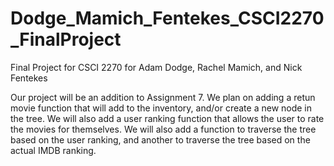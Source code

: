 # Dodge_Mamich_Fentekes_CSCI2270_FinalProject
Final Project for CSCI 2270 for Adam Dodge, Rachel Mamich, and Nick Fentekes

Our project will be an addition to Assignment 7. We plan on adding a retun movie function that will add to the inventory, and/or create a new node in the tree. We will also add a user ranking function that allows the user to rate the movies for themselves. We will also add a function to traverse the tree based on the user ranking, and another to traverse the tree based on the actual IMDB ranking. 
